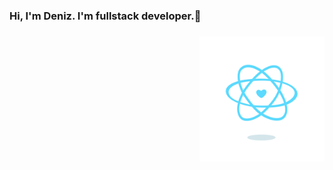 


<h3 class="animate__animated animate__bounce">Hi, I'm Deniz. I'm fullstack developer.👋<h3/>

<img src="https://github.com/denizozmen/denizozmen/blob/master/content_heart-react.gif" alt="react-native" width="200" height="200" align="right" style="max-width:100%;">
<img 
src="https://camo.githubusercontent.com/ecdf091dc9f099a6db3e61242963a3a5412ae6a8/687474703a2f2f696d672e736869656c64732e696f2f62616467652f746563682d737461636b2d3036393066612e7376673f7374796c653d666c6174" alt="" data-canonical-src="http://img.shields.io/badge/tech-stack-0690fa.svg?style=flat" style="max-width:100%;">

